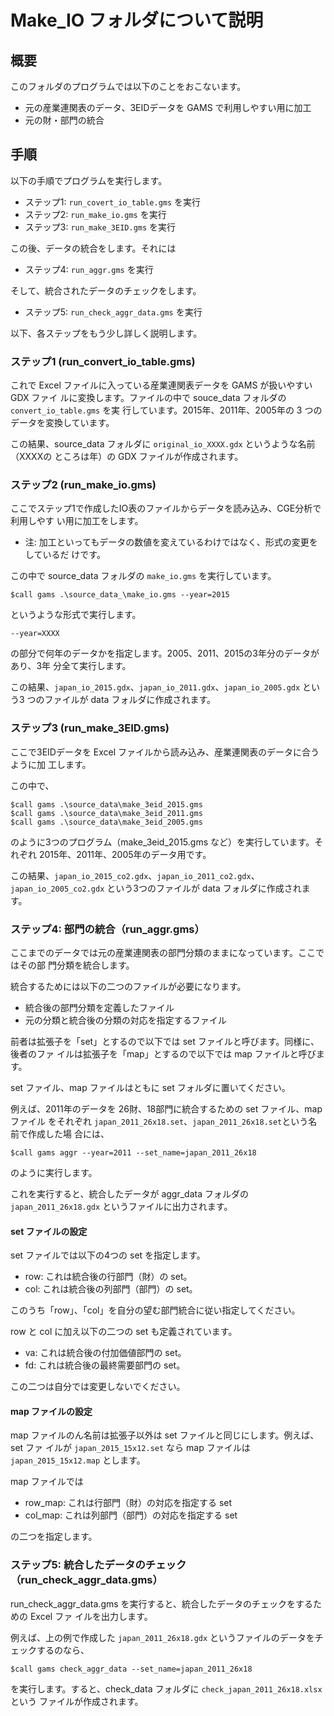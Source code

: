 <!--
Filename:       README.md
Author:         Shiro Takeda
e-mail          <shiro.takeda@gmail.com>
First-written:  <2020-11-29>
Time-stamp:     <2021-12-27 21:15:21 st>
-->

Make_IO フォルダについて説明
==============================

## 概要

このフォルダのプログラムでは以下のことをおこないます。

+ 元の産業連関表のデータ、3EIDデータを GAMS で利用しやすい用に加工
+ 元の財・部門の統合

## 手順

以下の手順でプログラムを実行します。

+ ステップ1: `run_covert_io_table.gms` を実行
+ ステップ2: `run_make_io.gms` を実行
+ ステップ3: `run_make_3EID.gms` を実行

この後、データの統合をします。それには

+ ステップ4: `run_aggr.gms` を実行

そして、統合されたデータのチェックをします。

+ ステップ5: `run_check_aggr_data.gms` を実行

以下、各ステップをもう少し詳しく説明します。


### ステップ1 (run_convert_io_table.gms)

これで Excel ファイルに入っている産業連関表データを GAMS が扱いやすい GDX ファイ
ルに変換します。ファイルの中で souce_data フォルダの`convert_io_table.gms` を実
行しています。2015年、2011年、2005年の 3 つのデータを変換しています。

この結果、source_data フォルダに `original_io_XXXX.gdx` というような名前（XXXXの
ところは年）の GDX ファイルが作成されます。


### ステップ2 (run_make_io.gms)

ここでステップ1で作成したIO表のファイルからデータを読み込み、CGE分析で利用しやす
い用に加工をします。

+ 注: 加工といってもデータの数値を変えているわけではなく、形式の変更をしているだ
  けです。
  
この中で source_data フォルダの `make_io.gms` を実行しています。

    $call gams .\source_data_\make_io.gms --year=2015
    
というような形式で実行します。
  
    --year=XXXX
      
 の部分で何年のデータかを指定します。2005、2011、2015の3年分のデータがあり、3年
 分全て実行します。
 
 この結果、`japan_io_2015.gdx`、`japan_io_2011.gdx`、`japan_io_2005.gdx` という3
つのファイルが data フォルダに作成されます。

  
### ステップ3 (run_make_3EID.gms)

ここで3EIDデータを Excel ファイルから読み込み、産業連関表のデータに合うように加
工します。

この中で、

    $call gams .\source_data\make_3eid_2015.gms
    $call gams .\source_data\make_3eid_2011.gms
    $call gams .\source_data\make_3eid_2005.gms
    
のように3つのプログラム（make_3eid_2015.gms など）を実行しています。それぞれ
2015年、2011年、2005年のデータ用です。

この結果、`japan_io_2015_co2.gdx`、`japan_io_2011_co2.gdx`、
`japan_io_2005_co2.gdx` という3つのファイルが data フォルダに作成されます。


### ステップ4: 部門の統合（run_aggr.gms）

ここまでのデータでは元の産業連関表の部門分類のままになっています。ここではその部
門分類を統合します。

統合するためには以下の二つのファイルが必要になります。

+ 統合後の部門分類を定義したファイル
+ 元の分類と統合後の分類の対応を指定するファイル

前者は拡張子を「set」とするので以下では set ファイルと呼びます。同様に、後者のファ
イルは拡張子を「map」とするので以下では map ファイルと呼びます。

set ファイル、map ファイルはともに set フォルダに置いてください。

例えば、2011年のデータを 26財、18部門に統合するための set ファイル、map ファイル
をそれぞれ `japan_2011_26x18.set`、`japan_2011_26x18.set`という名前で作成した場
合には、

    $call gams aggr --year=2011 --set_name=japan_2011_26x18

のように実行します。

これを実行すると、統合したデータが aggr_data フォルダの `japan_2011_26x18.gdx`
というファイルに出力されます。


#### set ファイルの設定

set ファイルでは以下の4つの set を指定します。

+ row: これは統合後の行部門（財）の set。
+ col: これは統合後の列部門（部門）の set。

このうち「row」、「col」を自分の望む部門統合に従い指定してください。

row と col に加え以下の二つの set も定義されています。

+ va: これは統合後の付加価値部門の set。
+ fd: これは統合後の最終需要部門の set。

この二つは自分では変更しないでください。


#### map ファイルの設定

map ファイルのん名前は拡張子以外は set ファイルと同じにします。例えば、set ファ
イルが `japan_2015_15x12.set` なら map ファイルは`japan_2015_15x12.map` とします。

map ファイルでは

+ row_map: これは行部門（財）の対応を指定する set
+ col_map: これは列部門（部門）の対応を指定する set

の二つを指定します。


### ステップ5: 統合したデータのチェック（run_check_aggr_data.gms）

run_check_aggr_data.gms を実行すると、統合したデータのチェックをするための Excel ファ
イルを出力します。

例えば、上の例で作成した `japan_2011_26x18.gdx` というファイルのデータをチェックするのなら、

    $call gams check_aggr_data --set_name=japan_2011_26x18

を実行します。すると、check_data フォルダに `check_japan_2011_26x18.xlsx` という
ファイルが作成されます。







<!--
--------------------
Local Variables:
mode: markdown
fill-column: 80
coding: utf-8-dos
End:
-->

